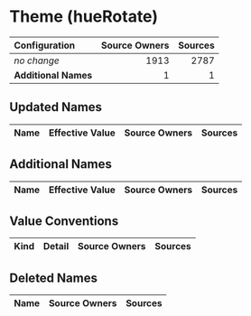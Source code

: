 # Theme (hueRotate)

| Configuration | Source Owners | Sources |
| :------------ | ------------: | ------: |
| *no change* | 1913 | 2787 |
| **Additional Names** | 1 | 1 |

## Updated Names

| Name | Effective Value | Source Owners | Sources |
| :--- | :-------------- | ------------: | ------: |

## Additional Names

| Name | Effective Value | Source Owners | Sources |
| :--- | :-------------- | ------------: | ------: |

## Value Conventions

| Kind | Detail | Source Owners | Sources |
| :--- | :----- | ------------: | ------: |

## Deleted Names

| Name | Source Owners | Sources |
| :--- | ------------: | ------: |
